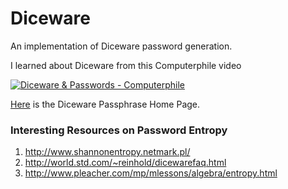 # Diceware
An implementation of Diceware password generation.

I learned about Diceware from this Computerphile video

[![Diceware & Passwords - Computerphile](https://img.youtube.com/vi/Pe_3cFuSw1E/0.jpg)](https://www.youtube.com/watch?v=Pe_3cFuSw1E "Diceware & Passwords - Computerphile")

[Here](http://world.std.com/~reinhold/diceware.html) is the Diceware Passphrase Home Page.

### Interesting Resources on Password Entropy
1. http://www.shannonentropy.netmark.pl/
2. http://world.std.com/~reinhold/dicewarefaq.html
3. http://www.pleacher.com/mp/mlessons/algebra/entropy.html
